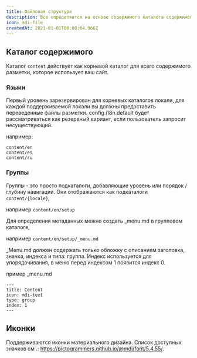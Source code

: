 ```yaml
---
title: Файловая структура
description: Все определяется на основе содержимого каталога содержимого. Ниже объясняется, как структурировать ваши файлы.
icon: mdi-file
createdAt: 2021-01-01T00:00:04.966Z
---
```


## Каталог содержимого

Каталог `content` действует как корневой каталог для всего содержимого разметки, которое использует ваш сайт.

### Языки

Первый уровень зарезервирован для корневых каталогов локали, для каждой поддерживаемой локали вы должны предоставить переведенные файлы разметки.
config.i18n.default будет рассматриваться как резервный вариант, если пользователь запросит несуществующий.

например:

```
content/en
content/es
content/ru
```

### Группы

Группы - это просто подкаталоги, добавляющие уровень или порядок / глубину навигации. Они отображаются как подкаталоги `content/{locale}`,

например `content/en/setup`

Для определения метаданных можно создать _menu.md в групповом каталоге,

например `content/en/setup/_menu.md`


_Menu.md должен содержать только обложку с описанием заголовка, значка, индекса и типа: группа. Индекс используется для упорядочивания, в меню перед индексом 1 появится индекс 0.

пример _menu.md
```
---
title: Content
icon: mdi-text
type: group
index: 1
---
```

## Иконки 

Поддерживаются иконки материального дизайна. Список доступных значков см .: https://pictogrammers.github.io/@mdi/font/5.4.55/.
